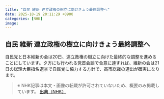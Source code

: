 ```yaml
---
title: "自民 維新 連立政権の樹立に向けきょう最終調整へ"
date: 2025-10-19 20:11:29 +0900
categories: [NHK]
image: 
---
```

## 自民 維新 連立政権の樹立に向けきょう最終調整へ

自民党と日本維新の会は20日、連立政権の樹立に向けた最終的な調整を進めることにしています。夕方にも行われる党首会談で合意に達すれば、維新の会は21日の総理大臣指名選挙で自民党に協力する方針で、高市総裁の選出が確実になります。

> ※ NHK記事は本文・画像の転載が許可されていないため、概要のみ掲載しています。
[出典（NHK）](http://www3.nhk.or.jp/news/html/20251020/k10014953541000.html)
